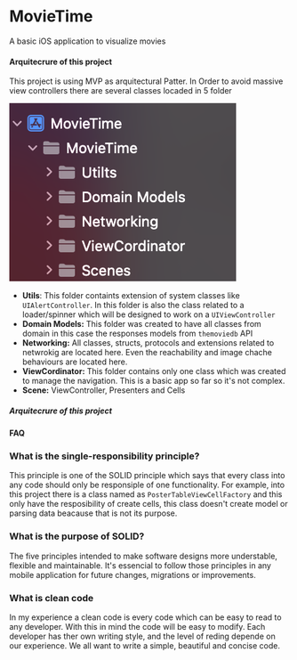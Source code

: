# MovieTime
A basic iOS application to visualize movies

#### Arquitecrure of this project

This project is using MVP as arquitectural Patter. In Order to avoid massive view controllers there are several classes locaded in 5 folder

![image info](./Doc/1.png)

- **Utils**: This folder containts extension of system classes like `UIAlertController`. In this folder is also the class related to a loader/spinner which will be designed to work on a `UIViewController`
- **Domain Models:** This folder was created to have all classes from domain in this case the responses models from `themoviedb` API
- **Networking:** All classes, structs, protocols and extensions related to netwrokig are located here. Even the reachability and image chache behaviours are located here.
- **ViewCordinator:** This folder contains only one class which was created to manage the navigation. This is a basic app so far so it's not complex.
- **Scene:** ViewController, Presenters and Cells

##### Arquitecrure of this project

 



#### FAQ
### What is the single-responsibility principle?
This principle is one of the SOLID principle which says that every class into any code should only be responsiple of one functionality. For example, into this project there is a class named as `PosterTableViewCellFactory` and this only have the resposibility of create cells, this class doesn't create model or parsing data beacause that is not its purpose.
### What is the purpose of SOLID?
The five principles intended to make software designs more understable, flexible and maintainable. It's essencial to follow those principles in any mobile application for future changes, migrations or improvements.

### What is clean code
In my experience a clean code is every code which can be easy to read to any developer. With this in mind the code will be easy to modify. Each developer has ther own writing style, and the level of reding depende on our experience. We all want to write a simple, beautiful and concise code.




